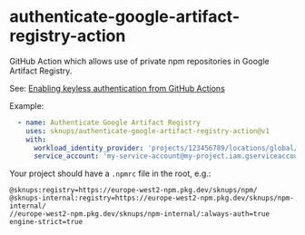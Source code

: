 # authenticate-google-artifact-registry-action

GitHub Action which allows use of private npm repositories in Google Artifact Registry.

See: [Enabling keyless authentication from GitHub Actions](https://cloud.google.com/blog/products/identity-security/enabling-keyless-authentication-from-github-actions)

Example:

```yaml
  - name: Authenticate Google Artifact Registry
    uses: sknups/authenticate-google-artifact-registry-action@v1
    with:
      workload_identity_provider: 'projects/123456789/locations/global/workloadIdentityPools/my-pool/providers/my-provider'
      service_account: 'my-service-account@my-project.iam.gserviceaccount.com'
```

Your project should have a `.npmrc` file in the root, e.g.:

```npmrc
@sknups:registry=https://europe-west2-npm.pkg.dev/sknups/npm/
@sknups-internal:registry=https://europe-west2-npm.pkg.dev/sknups/npm-internal/
//europe-west2-npm.pkg.dev/sknups/npm-internal/:always-auth=true
engine-strict=true
```
